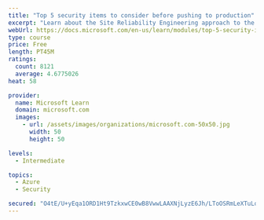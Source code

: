 ```yaml
---
title: "Top 5 security items to consider before pushing to production"
excerpt: "Learn about the Site Reliability Engineering approach to the challenge of assuring reliability and gain a better understanding of why it matters."
webUrl: https://docs.microsoft.com/en-us/learn/modules/top-5-security-items-to-consider/
type: course
price: Free
length: PT45M
ratings:
  count: 8121
  average: 4.6775026
heat: 58

provider:
  name: Microsoft Learn
  domain: microsoft.com
  images:
    - url: /assets/images/organizations/microsoft.com-50x50.jpg
      width: 50
      height: 50

levels:
  - Intermediate

topics:
  - Azure
  - Security

secured: "O4tE/U+yEqa1ORD1Ht9TzkxwCE0wB8VwwLAAXNjLyzE6Jh/LToOSRmLeXTuLq2YggJFCP2NexQjp5LL9IA64CFGarqgzI8/e7dTU75yxk+0uipybVU0N4X1yqkl71UUeilujfoTai7Za6RoHpQOJqbYkX17eH2oeGMKtXMigYRUDw15NmdeWhyhgP8ZmmzlpDSUamzRBzK0ZIodYUrv1QObUfYXUtEAJJ/EamD6BUHOAmWqxZEccRxnldHYaJBxaGFfj6Zb8MeZuI5WD2UfKjkk6i3YrYL/pgme7ZNpdS/ftWmVXFMblmxHmTxcD4vMuySrN3yuYrRysyZNx+oQ+44UeVBu9OfVQrTAVI3Wz2lga26SFbBRQoQAgtX58M1JgON47kT2ojY7NE0FBdOSkql+T4tbBNiURL/xSJn9ZyDs=;/bdTquTLgVtTxPFVttHPMg=="
---
```


